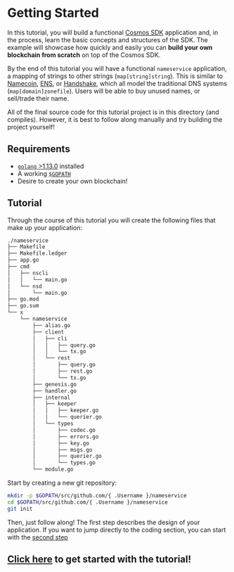 # Getting Started

In this tutorial, you will build a functional [Cosmos SDK](https://github.com/cosmos/cosmos-sdk/) application and, in the process, learn the basic concepts and structures of the SDK. The example will showcase how quickly and easily you can **build your own blockchain from scratch** on top of the Cosmos SDK.

By the end of this tutorial you will have a functional `nameservice` application, a mapping of strings to other strings (`map[string]string`). This is similar to [Namecoin](https://namecoin.org/), [ENS](https://ens.domains/), or [Handshake](https://handshake.org/), which all model the traditional DNS systems (`map[domain]zonefile`). Users will be able to buy unused names, or sell/trade their name.

All of the final source code for this tutorial project is in this directory (and compiles). However, it is best to follow along manually and try building the project yourself!

## Requirements

- [`golang` >1.13.0](https://golang.org/doc/install) installed
- A working [`$GOPATH`](https://github.com/golang/go/wiki/SettingGOPATH)
- Desire to create your own blockchain!

## Tutorial

Through the course of this tutorial you will create the following files that make up your application:

```bash
./nameservice
├── Makefile
├── Makefile.ledger
├── app.go
├── cmd
│   ├── nscli
│   │   └── main.go
│   └── nsd
│       └── main.go
├── go.mod
├── go.sum
└── x
    └── nameservice
        ├── alias.go
        ├── client
        │   ├── cli
        │   │   ├── query.go
        │   │   └── tx.go
        │   └── rest
        │       ├── query.go
        │       ├── rest.go
        │       └── tx.go
        ├── genesis.go
        ├── handler.go
        ├── internal
        │   ├── keeper
        │   │   ├── keeper.go
        │   │   └── querier.go
        │   └── types
        │       ├── codec.go
        │       ├── errors.go
        │       ├── key.go
        │       ├── msgs.go
        │       ├── querier.go
        │       └── types.go
        └── module.go
```

Start by creating a new git repository:

```bash
mkdir -p $GOPATH/src/github.com/{ .Username }/nameservice
cd $GOPATH/src/github.com/{ .Username }/nameservice
git init
```

Then, just follow along! The first step describes the design of your application. If you want to jump directly to the coding section, you can start with the [second step](./keeper.md)

## [Click here](./01-app-design.md) to get started with the tutorial!

